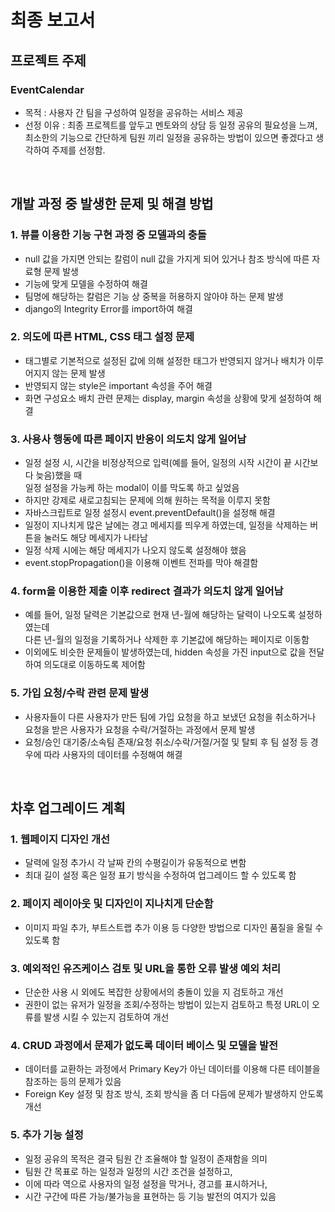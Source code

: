 # 최종 보고서
## 프로젝트 주제
### EventCalendar
- 목적 : 사용자 간 팀을 구성하여 일정을 공유하는 서비스 제공
- 선정 이유 : 최종 프로젝트를 앞두고 멘토와의 상담 등 일정 공유의 필요성을 느껴,<br>
  최소한의 기능으로 간단하게 팀원 끼리 일정을 공유하는 방법이 있으면 좋겠다고 생각하여 주제를 선정함.
<br>

## 개발 과정 중 발생한 문제 및 해결 방법
### 1. 뷰를 이용한 기능 구현 과정 중 모델과의 충돌
- null 값을 가지면 안되는 칼럼이 null 값을 가지게 되어 있거나 참조 방식에 따른 자료형 문제 발생
- 기능에 맞게 모델을 수정하여 해결
- 팀명에 해당하는 칼럼은 기능 상 중복을 허용하지 않아야 하는 문제 발생
- django의 Integrity Error를 import하여 해결 
### 2. 의도에 따른 HTML, CSS 태그 설정 문제
- 태그별로 기본적으로 설정된 값에 의해 설정한 태그가 반영되지 않거나 배치가 이루어지지 않는 문제 발생
- 반영되지 않는 style은 important 속성을 주어 해결
- 화면 구성요소 배치 관련 문제는 display, margin 속성을 상황에 맞게 설정하여 해결
### 3. 사용사 행동에 따른 페이지 반응이 의도치 않게 일어남
- 일정 설정 시, 시간을 비정상적으로 입력(예를 들어, 일정의 시작 시간이 끝 시간보다 늦음)했을 때<br>
일정 설정을 가능케 하는 modal이 이를 막도록 하고 싶었음
- 하지만 강제로 새로고침되는 문제에 의해 원하는 목적을 이루지 못함
- 자바스크립트로 일정 설정시 event.preventDefault()을 설정해 해결
- 일정이 지나치게 많은 날에는 경고 메세지를 띄우게 하였는데, 일정을 삭제하는 버튼을 눌러도 해당 메세지가 나타남
- 일정 삭제 시에는 해당 메세지가 나오지 않도록 설정해야 했음
- event.stopPropagation()을 이용해 이벤트 전파를 막아 해결함
### 4. form을 이용한 제출 이후 redirect 결과가 의도치 않게 일어남
- 예를 들어, 일정 달력은 기본값으로 현재 년-월에 해당하는 달력이 나오도록 설정하였는데<br>
  다른 년-월의 일정을 기록하거나 삭제한 후 기본값에 해당하는 페이지로 이동함
- 이외에도 비슷한 문제들이 발생하였는데, hidden 속성을 가진 input으로 값을 전달하여 의도대로 이동하도록 제어함
### 5. 가입 요청/수락 관련 문제 발생
- 사용자들이 다른 사용자가 만든 팀에 가입 요청을 하고 보냈던 요청을 취소하거나<br>
  요청을 받은 사용자가 요청을 수락/거절하는 과정에서 문제 발생
- 요청/승인 대기중/소속팀 존재/요청 취소/수락/거절/거절 및 탈퇴 후 팀 설정 등 경우에 따라 사용자의 데이터를 수정해여 해결

<br>

## 차후 업그레이드 계획
### 1. 웹페이지 디자인 개선
- 달력에 일정 추가시 각 날짜 칸의 수평길이가 유동적으로 변함
- 최대 길이 설정 혹은 일정 표기 방식을 수정하여 업그레이드 할 수 있도록 함
### 2. 페이지 레이아웃 및 디자인이 지나치게 단순함
- 이미지 파일 추가, 부트스트랩 추가 이용 등 다양한 방법으로 디자인 품질을 올릴 수 있도록 함
### 3. 예외적인 유즈케이스 검토 및 URL을 통한 오류 발생 예외 처리
- 단순한 사용 시 외에도 복잡한 상황에서의 충돌이 있을 지 검토하고 개선
- 권한이 없는 유저가 일정을 조회/수정하는 방법이 있는지 검토하고 특정 URL이 오류를 발생 시킬 수 있는지 검토하여 개선
### 4. CRUD 과정에서 문제가 없도록 데이터 베이스 및 모델을 발전
- 데이터를 교환하는 과정에서 Primary Key가 아닌 데이터를 이용해 다른 테이블을 참조하는 등의 문제가 있음
- Foreign Key 설정 및 참조 방식, 조회 방식을 좀 더 다듬에 문제가 발생하지 안도록 개선
### 5. 추가 기능 설정
- 일정 공유의 목적은 결국 팀원 간 조율해야 할 일정이 존재함을 의미
- 팀원 간 목표로 하는 일정과 일정의 시간 조건을 설정하고,
- 이에 따라 역으로 사용자의 일정 설정을 막거나, 경고를 표시하거나,
- 시간 구간에 따른 가능/불가능을 표현하는 등 기능 발전의 여지가 있음
